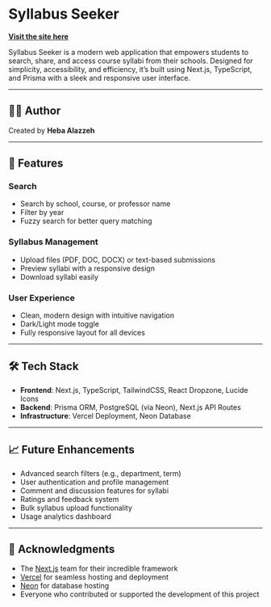# Syllabus Seeker

[**Visit the site here**](https://syllabus-seeker.vercel.app/)

Syllabus Seeker is a modern web application that empowers students to search, share, and access course syllabi from their schools. Designed for simplicity, accessibility, and efficiency, it’s built using Next.js, TypeScript, and Prisma with a sleek and responsive user interface.

---

## 👩‍💻 Author

Created by **Heba Alazzeh**

---

## 🌟 Features

### **Search**
- Search by school, course, or professor name
- Filter by year
- Fuzzy search for better query matching

### **Syllabus Management**
- Upload files (PDF, DOC, DOCX) or text-based submissions
- Preview syllabi with a responsive design
- Download syllabi easily

### **User Experience**
- Clean, modern design with intuitive navigation
- Dark/Light mode toggle
- Fully responsive layout for all devices

---

## 🛠 Tech Stack

- **Frontend**: Next.js, TypeScript, TailwindCSS, React Dropzone, Lucide Icons
- **Backend**: Prisma ORM, PostgreSQL (via Neon), Next.js API Routes
- **Infrastructure**: Vercel Deployment, Neon Database

---

## 📈 Future Enhancements

- Advanced search filters (e.g., department, term)
- User authentication and profile management
- Comment and discussion features for syllabi
- Ratings and feedback system
- Bulk syllabus upload functionality
- Usage analytics dashboard

---

## 🙏 Acknowledgments

- The [Next.js](https://nextjs.org/) team for their incredible framework
- [Vercel](https://vercel.com/) for seamless hosting and deployment
- [Neon](https://neon.tech/) for database hosting
- Everyone who contributed or supported the development of this project
